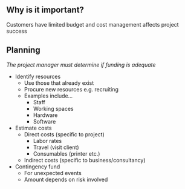 ## Why is it important?

Customers have limited budget and cost management affects project success

## Planning

*The project manager must determine if funding is adequate*

- Identify resources
	- Use those that already exist
	- Procure new resources e.g. recruiting
	- Examples include...
		- Staff
		- Working spaces
		- Hardware
		- Software
- Estimate costs
	- Direct costs (specific to project)
		- Labor rates
		- Travel (visit client)
		- Consumables (printer etc.)
	- Indirect costs (specific to business/consultancy)
- Contingency fund
	- For unexpected events
	- Amount depends on risk involved
